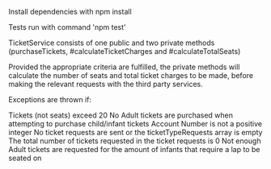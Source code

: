 Install dependencies with npm install

Tests run with command 'npm test'

TicketService consists of one public and two private methods (purchaseTickets, #calculateTicketCharges and #calculateTotalSeats)

Provided the appropriate criteria are fulfilled, the private methods will calculate the number of seats and total ticket charges to be made, before making the relevant requests with the third party services.

Exceptions are thrown if:

Tickets (not seats) exceed 20
No Adult tickets are purchased when attempting to purchase child/infant tickets
Account Number is not a positive integer
No ticket requests are sent or the ticketTypeRequests array is empty
The total number of tickets requested in the ticket requests is 0
Not enough Adult tickets are requested for the amount of infants that require a lap to be seated on
